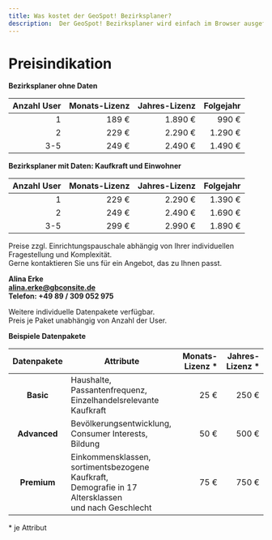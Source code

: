 ```yaml
---
title: Was kostet der GeoSpot! Bezirksplaner?
description:  Der GeoSpot! Bezirksplaner wird einfach im Browser ausgeführt, die Preise richten sich nach der Nutzungsdauer, der Anzahl der Benutzer und den lizenzierten Daten.
---
```


# Preisindikation

**Bezirksplaner ohne Daten**

| **Anzahl User** | **Monats-Lizenz** | **Jahres-Lizenz** | **Folgejahr** |
|----------------:|------------------:|------------------:|--------------:|
|               1 |             189 € |           1.890 € |         990 € |
|               2 |             229 € |           2.290 € |       1.290 € |
|             3-5 |             249 € |           2.490 € |       1.490 € |

**Bezirksplaner mit Daten: Kaufkraft und Einwohner**

| **Anzahl User** | **Monats-Lizenz** | **Jahres-Lizenz** | **Folgejahr** |
|----------------:|------------------:|------------------:|--------------:|
|               1 |             229 € |           2.290 € |       1.390 € |
|               2 |             249 € |           2.490 € |       1.690 € |
|             3-5 |             299 € |           2.990 € |       1.890 € |

Preise zzgl. Einrichtungspauschale abhängig von Ihrer individuellen Fragestellung und Komplexität.<br>
Gerne kontaktieren Sie uns für ein Angebot, das zu Ihnen passt.


**Alina Erke<br>
[alina.erke@gbconsite.de](mailto:alina.erke@gbconsite.de)<br>
Telefon: +49 89 / 309 052 975**


Weitere individuelle Datenpakete verfügbar.<br>
Preis je Paket unabhängig von Anzahl der User.

**Beispiele Datenpakete**

| **Datenpakete** | **Attribute**                                                                                                | **Monats-Lizenz** \* | **Jahres-Lizenz** \* |
|:---------------:|--------------------------------------------------------------------------------------------------------------|---------------------:|---------------------:|
|       **Basic** |                                            Haushalte, Passantenfrequenz,<br>Einzelhandelsrelevante Kaufkraft |                 25 € |                250 € |
|    **Advanced** |                                                      Bevölkerungsentwicklung,<br>Consumer Interests, Bildung |                 50 € |                500 € |
|     **Premium** | Einkommensklassen,<br>sortimentsbezogene Kaufkraft,<br>Demografie in 17 Altersklassen<br>und nach Geschlecht |                 75 € |                750 € |

\* je Attribut
